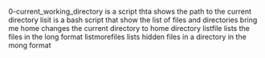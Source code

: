 0-current_working_directory is a script thta shows the path to the current directory
lisit is a bash script that show the list of files and directories
bring me home changes the current directory to home directory
listfile lists the files in the long format
listmorefiles lists hidden files in a directory in the mong format
